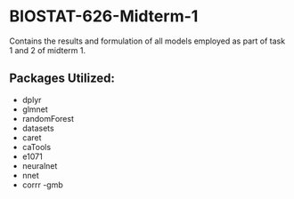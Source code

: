 # BIOSTAT-626-Midterm-1
Contains the results and formulation of all models employed as part of task 1 and 2 of midterm 1.

## Packages Utilized:
- dplyr
- glmnet
- randomForest
- datasets
- caret
- caTools
- e1071
- neuralnet
- nnet
- corrr
-gmb
